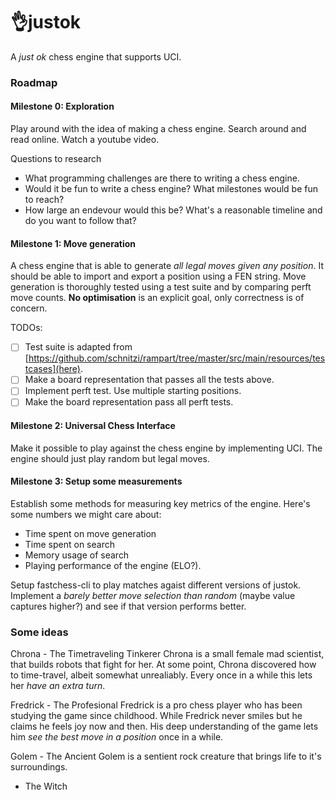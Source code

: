 # 👌justok
A _just ok_ chess engine that supports UCI. 

### Roadmap
#### Milestone 0: Exploration
Play around with the idea of making a chess engine. Search around and read online. Watch a youtube video.

Questions to research
- What programming challenges are there to writing a chess engine.
- Would it be fun to write a chess engine? What milestones would be fun to reach?
- How large an endevour would this be? What's a reasonable timeline and do you want to follow that?

#### Milestone 1: Move generation
A chess engine that is able to generate _all legal moves given any position_.
It should be able to import and export a position using a FEN string.
Move generation is thoroughly tested using a test suite and by comparing perft move counts.
**No optimisation** is an explicit goal, only correctness is of concern.

TODOs:
- [ ] Test suite is adapted from [https://github.com/schnitzi/rampart/tree/master/src/main/resources/testcases](here).
- [ ] Make a board representation that passes all the tests above.
- [ ] Implement perft test. Use multiple starting positions.
- [ ] Make the board representation pass all perft tests.

#### Milestone 2: Universal Chess Interface
Make it possible to play against the chess engine by implementing UCI. The engine should just play random but legal moves. 

#### Milestone 3: Setup some measurements
Establish some methods for measuring key metrics of the engine. Here's some numbers we might care about:
- Time spent on move generation
- Time spent on search
- Memory usage of search
- Playing performance of the engine (ELO?).

Setup fastchess-cli to play matches agaist different versions of justok.
Implement a _barely better move selection than random_ (maybe value captures higher?) and see if that version performs better.



### Some ideas

Chrona - The Timetraveling Tinkerer
Chrona is a small female mad scientist, that builds robots that fight for her.
At some point, Chrona discovered how to time-travel, albeit somewhat unrealiably. 
Every once in a while this lets her _have an extra turn_.


Fredrick - The Profesional 
Fredrick is a pro chess player who has been studying the game since childhood.
While Fredrick never smiles but he claims he feels joy now and then.
His deep understanding of the game lets him _see the best move in a position_ once in a while.


Golem - The Ancient
Golem is a sentient rock creature that brings life to it's surroundings.


- The Witch

